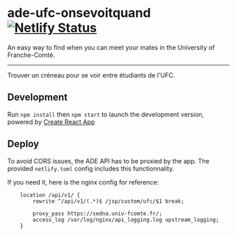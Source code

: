 # ade-ufc-onsevoitquand [![Netlify Status](https://api.netlify.com/api/v1/badges/2fd7a0b6-ea48-4ed6-b807-9c0a91749db4/deploy-status)](https://app.netlify.com/sites/admiring-hamilton-f49fca/deploys)

An easy way to find when you can meet your mates in the University of Franche-Comté.

---

Trouver un créneau pour se voir entre étudiants de l'UFC.

## Development

Run `npm install` then `npm start` to launch the development version, powered by [Create React App](https://create-react-app.dev/)

## Deploy

To avoid CORS issues, the ADE API has to be proxied by the app. 
The provided `netlify.toml` config includes this functionnality.  

If you need it, here is the nginx config for reference:
```nginx
    location /api/v1/ {
        rewrite ^/api/v1/(.*)$ /jsp/custom/ufc/$1 break;

        proxy_pass https://sedna.univ-fcomte.fr/;
        access_log /var/log/nginx/api_logging.log upstream_logging;
    }
```
